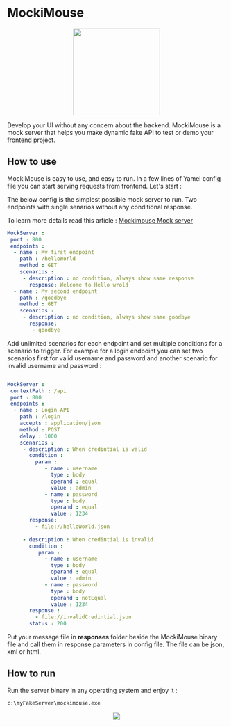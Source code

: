 # MockiMouse


<p align="center">
<img src="https://m-shaeri.ir/blog/wp-content/uploads/2023/01/mockimouse_mockserver.png"  height="200" >
</p>


Develop your UI without any concern about the backend. MockiMouse is a mock server that helps you make dynamic fake API to test or demo your frontend project.

## How to use
MockiMouse is easy to use, and easy to run. In a few lines of Yamel config file you can start serving requests from frontend. Let's start :

The below config is the simplest possible mock server to run. Two endpoints with single senarios without any conditional response. 

To learn more details read this article : [Mockimouse Mock server](https://m-shaeri.ir/blog/mockimouse-an-easy-to-use-mock-server-to-build-fake-dynamic-api/)

```yaml
MockServer :
 port : 800
 endpoints :
  - name : My first endpoint
    path : /helloWorld
    method : GET
    scenarios :
     - description : no condition, always show same response
       response: Welcome to Hello wrold
  - name : My second endpoint
    path : /goodbye
    method : GET
    scenarios :
     - description : no condition, always show same goodbye
       response: 
        - goodbye
```

Add unlimited scenarios for each endpoint and set multiple conditions for a scenario to trigger. For example for a login endpoint you can set two scenarios first for valid username and password and another scenario for invalid username and password :

```yaml

MockServer :
 contextPath : /api
 port : 800
 endpoints :
  - name : Login API
    path : /login
    accepts : application/json
    method : POST
    delay : 1000
    scenarios :
     - description : When credintial is valid
       condition :
         param :
            - name : username
              type : body
              operand : equal
              value : admin
            - name : password
              type : body
              operand : equal
              value : 1234
       response: 
         - file://helloWorld.json
       
     - description : When credintial is invalid
       condition :
          param :
            - name : username
              type : body
              operand : equal
              value : admin
            - name : password
              type : body
              operand : notEqual
              value : 1234
       response : 
         - file://invalidCredintial.json
       status : 200

```
Put your message file in **responses** folder beside the MockiMouse binary file and call them in response parameters in config file. The file can be json, xml or html.
## How to run

Run the server binary in any operating system and enjoy it :

```bash
c:\myFakeServer\mockimouse.exe 
```


<p align="center">
<img src="https://m-shaeri.ir/blog/wp-content/uploads/2023/01/mockimouse_mock_server_fake_api.jpg"  >
</p>